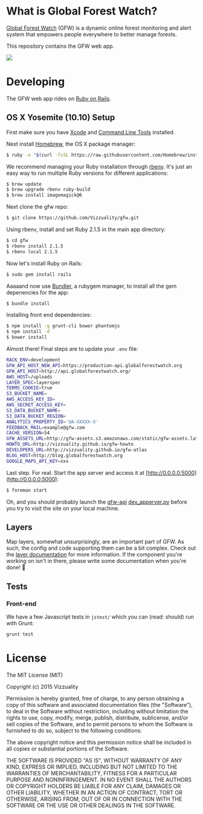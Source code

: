 # What is Global Forest Watch?

[Global Forest Watch](http://www.globalforestwatch.org/) (GFW) is a
dynamic online forest monitoring and alert system that empowers people
everywhere to better manage forests.

This repository contains the GFW web app.

![](http://f.cl.ly/items/1F3S083Z0n3D3l3x293Q/Captura%20de%20pantalla%202015-01-20%20a%20las%2016.52.42.png)

# Developing

The GFW web app rides on [Ruby on Rails](http://rubyonrails.org).

## OS X Yosemite (10.10) Setup

First make sure you have [Xcode](https://developer.apple.com/xcode) and
[Command Line Tools](https://developer.apple.com/downloads/index.action)
installed.

Next install [Homebrew](http://brew.sh), the OS X package manager:

```bash
$ ruby -e "$(curl -fsSL https://raw.githubusercontent.com/Homebrew/install/master/install)"
```

We recommend managing your Ruby installation through
[rbenv](https://github.com/sstephenson/rbenv). It's just an easy way to
run multiple Ruby versions for different applications:

```bash
$ brew update
$ brew upgrade rbenv ruby-build
$ brew install imagemagick@6
```

Next clone the gfw repo:

```bash
$ git clone https://github.com/Vizzuality/gfw.git
```

Using rbenv, install and set Ruby 2.1.5 in the main app directory:

```bash
$ cd gfw
$ rbenv install 2.1.5
$ rbenv local 2.1.5
```

Now let's install Ruby on Rails:

```bash
$ sudo gem install rails
```

Aaaaand now use [Bundler](http://bundler.io/), a rubygem manager, to
install all the gem depenencies for the app:

```bash
$ bundle install
```

Installing front end dependencies:

```bash
$ npm install -g grunt-cli bower phantomjs
$ npm install -d
$ bower install
```

Almost there! Final steps are to update your `.env` file:

```bash
RACK_ENV=development
GFW_API_HOST_NEW_API=https://production-api.globalforestwatch.org
GFW_API_HOST=http://api.globalforestwatch.org/
AWS_HOST=/uploads
LAYER_SPEC=layerspec
TERMS_COOKIE=true
S3_BUCKET_NAME=
AWS_ACCESS_KEY_ID=
AWS_SECRET_ACCESS_KEY=
S3_DATA_BUCKET_NAME=
S3_DATA_BUCKET_REGION=
ANALYTICS_PROPERTY_ID='UA-XXXXX-X'
FEEDBACK_MAIL=example@gfw.com
CACHE_VERSION=54
GFW_ASSETS_URL=http://gfw-assets.s3.amazonaws.com/static/gfw-assets.latest.js
HOWTO_URL=http://vizzuality.github.io/gfw-howto
DEVELOPERS_URL=http://vizzuality.github.io/gfw-atlas
BLOG_HOST=http://blog.globalforestwatch.org
GOOGLE_MAPS_API_KEY=xxx
```

Last step. For real. Start the app server and access it at
[http://0.0.0.0:5000](http://0.0.0.0:5000):

```bash
$ foreman start
```

Oh, and you should probably launch the
[gfw-api](https://github.com/wri/gfw-api)
[dev_apperver.py](https://github.com/wri/gfw-api#developing) before you
try to visit the site on your local machine.

## Layers

Map layers, somewhat unsurprisingly, are an important part of GFW. As
such, the config and code supporting them can be a bit complex. Check
out the [layer documentation](docs/layers) for more information. If the
component you're working on isn't in there, please write some
documentation when you're done! 💞

## Tests

### Front-end

We have a few Javascript tests in `jstest/` which you can (read: should)
run with Grunt:

```
grunt test
```

# License

The MIT License (MIT)

Copyright (c) 2015 Vizzuality

Permission is hereby granted, free of charge, to any person obtaining a copy of
this software and associated documentation files (the "Software"), to deal in
the Software without restriction, including without limitation the rights to
use, copy, modify, merge, publish, distribute, sublicense, and/or sell copies of
the Software, and to permit persons to whom the Software is furnished to do so,
subject to the following conditions:

The above copyright notice and this permission notice shall be included in all
copies or substantial portions of the Software.

THE SOFTWARE IS PROVIDED "AS IS", WITHOUT WARRANTY OF ANY KIND, EXPRESS OR
IMPLIED, INCLUDING BUT NOT LIMITED TO THE WARRANTIES OF MERCHANTABILITY, FITNESS
FOR A PARTICULAR PURPOSE AND NONINFRINGEMENT. IN NO EVENT SHALL THE AUTHORS OR
COPYRIGHT HOLDERS BE LIABLE FOR ANY CLAIM, DAMAGES OR OTHER LIABILITY, WHETHER
IN AN ACTION OF CONTRACT, TORT OR OTHERWISE, ARISING FROM, OUT OF OR IN
CONNECTION WITH THE SOFTWARE OR THE USE OR OTHER DEALINGS IN THE SOFTWARE.
